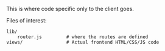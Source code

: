 This is where code specific only to the client goes.

Files of interest:
```
lib/
    router.js         # where the routes are defined
views/                # Actual frontend HTML/CSS/JS code
```
